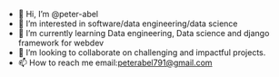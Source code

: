 - 👋 Hi, I’m @peter-abel
- 👀 I’m interested in software/data engineering/data science
- 🌱 I’m currently learning Data engineering, Data science and django framework for webdev
- 💞️ I’m looking to collaborate on challenging and impactful projects.
- 📫 How to reach me email:peterabel791@gmail.com

<!---
peter-abel/peter-abel is a ✨ special ✨ repository because its `README.md` (this file) appears on your GitHub profile.
You can click the Preview link to take a look at your changes.
--->
